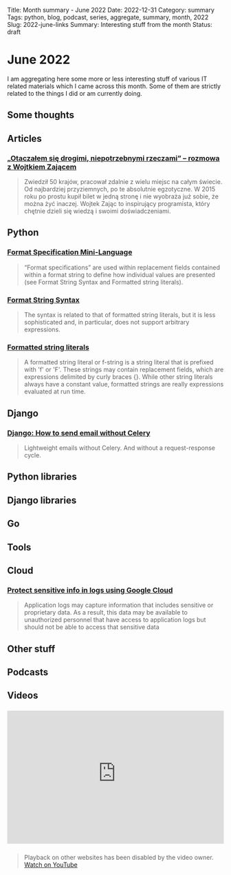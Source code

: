 Title: Month summary - June 2022
Date: 2022-12-31
Category: summary
Tags: python, blog, podcast, series, aggregate, summary, month, 2022
Slug: 2022-june-links
Summary: Interesting stuff from the month
Status: draft

# June 2022

I am aggregating here some more or less interesting stuff of various IT related materials which I came across this month.
Some of them are strictly related to the things I did or am currently doing.

## Some thoughts

## Articles

### [„Otaczałem się drogimi, niepotrzebnymi rzeczami” – rozmowa z Wojtkiem Zającem](https://geek.justjoin.it/wojtek-zajac-na-zdalniaku-wywiad)

> Zwiedził 50 krajów, pracował zdalnie z wielu miejsc na całym świecie. Od najbardziej przyziemnych, po te absolutnie egzotyczne. W 2015 roku po prostu kupił bilet w jedną stronę i nie wyobraża już sobie, że można żyć inaczej. Wojtek Zając to inspirujący programista, który chętnie dzieli się wiedzą i swoimi doświadczeniami.

## Python

### [Format Specification Mini-Language](https://docs.python.org/3/library/string.html#format-specification-mini-language)

> “Format specifications” are used within replacement fields contained within a format string to define how individual values are presented (see Format String Syntax and Formatted string literals).

### [Format String Syntax](https://docs.python.org/3/library/string.html#format-string-syntax)

> The syntax is related to that of formatted string literals, but it is less sophisticated and, in particular, does not support arbitrary expressions.

### [Formatted string literals](https://docs.python.org/3/reference/lexical_analysis.html#f-strings)

> A formatted string literal or f-string is a string literal that is prefixed with 'f' or 'F'. These strings may contain replacement fields, which are expressions delimited by curly braces {}. While other string literals always have a constant value, formatted strings are really expressions evaluated at run time.

## Django

### [Django: How to send email without Celery](https://nemecek.be/blog/158/django-how-to-send-email-without-celery)

> Lightweight emails without Celery. And without a request-response cycle.

## Python libraries

## Django libraries

## Go

## Tools

## Cloud

### [Protect sensitive info in logs using Google Cloud](https://medium.com/google-cloud/protect-sensitive-info-in-logs-using-google-cloud-4548211d4654)

> Application logs may capture information that includes sensitive or proprietary data. As a result, this data may be available to unauthorized personnel that have access to application logs but should not be able to access that sensitive data

## Other stuff

## Podcasts

## Videos

### [](https://www.youtube.com/watch?v=VIDEO_ID)

<div class="videoWrapper" style="height:0; padding-bottom:56.25%; padding-top:25px; position:relative" height="0">
    <iframe style="position:absolute; top:0; width:100%" height="100%" width="100%" src="https://www.youtube-nocookie.com/embed/VIDEO_ID" frameborder="0" allow="accelerometer; autoplay; encrypted-media; gyroscope; picture-in-picture" allowfullscreen></iframe>
</div>

### [](https://www.youtube.com/watch?v=VIDEO_ID)

> Playback on other websites has been disabled by the video owner. [Watch on YouTube](https://www.youtube.com/watch?v=VIDEO_ID)
